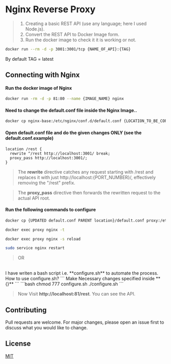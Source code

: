 # Nginx Reverse Proxy

> 1. Creating a basic REST API (use any language; here I used Node.js).
> 2. Convert the REST API to Docker Image form. 
> 3. Run the docker image to check it it is working or not.

```bash
docker run --rm -d -p 3001:3001/tcp {NAME_OF_API}:{TAG}
```
By default TAG = latest


## Connecting with Nginx

#### Run the docker image of Nginx

```bash
docker run -rm -d -p 81:80 --name {IMAGE_NAME} nginx
```

#### Need to change the **default.conf** file inside the Nginx Image..
```bash
docker cp nginx-base:/etc/nginx/conf.d/default.conf {LOCATION_TO_BE_COPIED}
```

#### Open **default.conf** file and do the given changes **ONLY** (see the **default.conf.example**)
```
location /rest {
  rewrite ^/rest http://localhost:3001/ break;
  proxy_pass http://localhost:3001/;
}
```
> The **rewrite** directive catches any request starting with /rest and replaces it with just http://localhost:{PORT_NUMBER}/, effectively removing the "/rest" prefix.

> The **proxy_pass** directive then forwards the rewritten request to the actual API root.

#### Run the following commands to configure
```bash
docker cp {UPDATED default.conf PARENT location}/default.conf proxy:/etc/nginx/conf.d/

docker exec proxy nginx -t

docker exec proxy nginx -s reload

sudo service nginx restart
```
>OR 
<br>
I have writen a bash script i.e. **configure.sh** to automate the process.
<br>How to use configure.sh?
```
Make Necessary changes specified inside **{}**
```
```bash
chmod 777 configure.sh
./configure.sh
```

> Now Visit **http://localhost:81/rest**. You can see the API.

## Contributing

Pull requests are welcome. For major changes, please open an issue first
to discuss what you would like to change.

## License

[MIT](https://choosealicense.com/licenses/mit/)